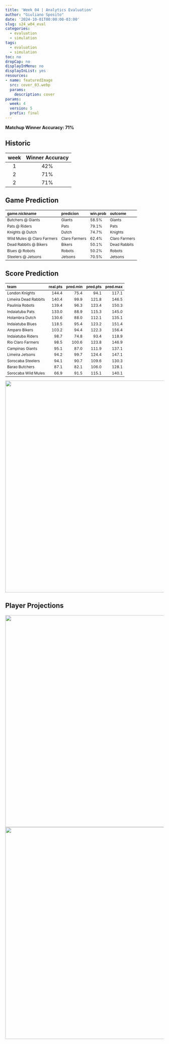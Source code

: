 ```yaml
---
title: 'Week 04 | Analytics Evaluation'
author: "Giuliano Sposito"
date: '2024-10-01T00:00:00-03:00'
slug: s24_w04_eval
categories:
  - evaluation
  - simulation
tags:
  - evaluation
  - simulation
toc: no
dropCap: no
displayInMenu: no
displayInList: yes
resources:
- name: featuredImage
  src: cover_03.webp
  params:
    description: cover
params:
  week: 4
  version: 5
  prefix: final
---
```

<script src="{{< blogdown/postref >}}index_files/kePrint/kePrint.js"></script>
<link href="{{< blogdown/postref >}}index_files/lightable/lightable.css" rel="stylesheet" />
<script src="{{< blogdown/postref >}}index_files/kePrint/kePrint.js"></script>
<link href="{{< blogdown/postref >}}index_files/lightable/lightable.css" rel="stylesheet" />

**Matchup Winner Accuracy: 71%**

<!--more-->

## Historic

| week | Winner Accuracy |
|:----:|:---------------:|
| 1    |       42%       |
| 2    |       71%       |
| 2    |       71%       |






## Game Prediction

<table class="table" style="font-size: 12px; margin-left: auto; margin-right: auto;">
 <thead>
  <tr>
   <th style="text-align:left;"> game.nickname </th>
   <th style="text-align:left;"> predicion </th>
   <th style="text-align:left;"> win.prob </th>
   <th style="text-align:left;"> outcome </th>
  </tr>
 </thead>
<tbody>
  <tr>
   <td style="text-align:left;"> Butchers @ Giants </td>
   <td style="text-align:left;"> Giants </td>
   <td style="text-align:left;"> 58.5% </td>
   <td style="text-align:left;"> Giants </td>
  </tr>
  <tr>
   <td style="text-align:left;"> Pats @ Riders </td>
   <td style="text-align:left;"> Pats </td>
   <td style="text-align:left;"> 79.1% </td>
   <td style="text-align:left;"> Pats </td>
  </tr>
  <tr>
   <td style="text-align:left;"> Knights @ Dutch </td>
   <td style="text-align:left;"> Dutch </td>
   <td style="text-align:left;"> 74.7% </td>
   <td style="text-align:left;"> Knights </td>
  </tr>
  <tr>
   <td style="text-align:left;"> Wild Mules @ Claro Farmers </td>
   <td style="text-align:left;"> Claro Farmers </td>
   <td style="text-align:left;"> 62.4% </td>
   <td style="text-align:left;"> Claro Farmers </td>
  </tr>
  <tr>
   <td style="text-align:left;"> Dead Rabbits @ Bikers </td>
   <td style="text-align:left;"> Bikers </td>
   <td style="text-align:left;"> 50.1% </td>
   <td style="text-align:left;"> Dead Rabbits </td>
  </tr>
  <tr>
   <td style="text-align:left;"> Blues @ Robots </td>
   <td style="text-align:left;"> Robots </td>
   <td style="text-align:left;"> 50.2% </td>
   <td style="text-align:left;"> Robots </td>
  </tr>
  <tr>
   <td style="text-align:left;"> Steelers @ Jetsons </td>
   <td style="text-align:left;"> Jetsons </td>
   <td style="text-align:left;"> 70.5% </td>
   <td style="text-align:left;"> Jetsons </td>
  </tr>
</tbody>
</table>


## Score Prediction

<table class="table" style="font-size: 12px; margin-left: auto; margin-right: auto;">
 <thead>
  <tr>
   <th style="text-align:left;"> team </th>
   <th style="text-align:right;"> real.pts </th>
   <th style="text-align:right;"> pred.min </th>
   <th style="text-align:right;"> pred.pts </th>
   <th style="text-align:right;"> pred.max </th>
  </tr>
 </thead>
<tbody>
  <tr>
   <td style="text-align:left;"> London Knights </td>
   <td style="text-align:right;"> 144.4 </td>
   <td style="text-align:right;"> 75.4 </td>
   <td style="text-align:right;"> 94.1 </td>
   <td style="text-align:right;"> 117.1 </td>
  </tr>
  <tr>
   <td style="text-align:left;"> Limeira Dead Rabbits </td>
   <td style="text-align:right;"> 140.4 </td>
   <td style="text-align:right;"> 99.9 </td>
   <td style="text-align:right;"> 121.8 </td>
   <td style="text-align:right;"> 146.5 </td>
  </tr>
  <tr>
   <td style="text-align:left;"> Paulinia Robots </td>
   <td style="text-align:right;"> 139.4 </td>
   <td style="text-align:right;"> 96.3 </td>
   <td style="text-align:right;"> 123.4 </td>
   <td style="text-align:right;"> 150.3 </td>
  </tr>
  <tr>
   <td style="text-align:left;"> Indaiatuba Pats </td>
   <td style="text-align:right;"> 133.0 </td>
   <td style="text-align:right;"> 88.9 </td>
   <td style="text-align:right;"> 115.3 </td>
   <td style="text-align:right;"> 145.0 </td>
  </tr>
  <tr>
   <td style="text-align:left;"> Holambra Dutch </td>
   <td style="text-align:right;"> 130.6 </td>
   <td style="text-align:right;"> 88.0 </td>
   <td style="text-align:right;"> 112.1 </td>
   <td style="text-align:right;"> 135.1 </td>
  </tr>
  <tr>
   <td style="text-align:left;"> Indaiatuba Blues </td>
   <td style="text-align:right;"> 118.5 </td>
   <td style="text-align:right;"> 95.4 </td>
   <td style="text-align:right;"> 123.2 </td>
   <td style="text-align:right;"> 151.4 </td>
  </tr>
  <tr>
   <td style="text-align:left;"> Amparo Bikers </td>
   <td style="text-align:right;"> 103.2 </td>
   <td style="text-align:right;"> 94.4 </td>
   <td style="text-align:right;"> 122.3 </td>
   <td style="text-align:right;"> 156.4 </td>
  </tr>
  <tr>
   <td style="text-align:left;"> Indaiatuba Riders </td>
   <td style="text-align:right;"> 98.7 </td>
   <td style="text-align:right;"> 74.8 </td>
   <td style="text-align:right;"> 93.4 </td>
   <td style="text-align:right;"> 118.9 </td>
  </tr>
  <tr>
   <td style="text-align:left;"> Rio Claro Farmers </td>
   <td style="text-align:right;"> 98.5 </td>
   <td style="text-align:right;"> 100.6 </td>
   <td style="text-align:right;"> 123.8 </td>
   <td style="text-align:right;"> 146.9 </td>
  </tr>
  <tr>
   <td style="text-align:left;"> Campinas Giants </td>
   <td style="text-align:right;"> 95.1 </td>
   <td style="text-align:right;"> 87.0 </td>
   <td style="text-align:right;"> 111.9 </td>
   <td style="text-align:right;"> 137.1 </td>
  </tr>
  <tr>
   <td style="text-align:left;"> Limeira Jetsons </td>
   <td style="text-align:right;"> 94.2 </td>
   <td style="text-align:right;"> 99.7 </td>
   <td style="text-align:right;"> 124.4 </td>
   <td style="text-align:right;"> 147.1 </td>
  </tr>
  <tr>
   <td style="text-align:left;"> Sorocaba Steelers </td>
   <td style="text-align:right;"> 94.1 </td>
   <td style="text-align:right;"> 90.7 </td>
   <td style="text-align:right;"> 109.6 </td>
   <td style="text-align:right;"> 130.3 </td>
  </tr>
  <tr>
   <td style="text-align:left;"> Barao Butchers </td>
   <td style="text-align:right;"> 87.1 </td>
   <td style="text-align:right;"> 82.1 </td>
   <td style="text-align:right;"> 106.0 </td>
   <td style="text-align:right;"> 128.1 </td>
  </tr>
  <tr>
   <td style="text-align:left;"> Sorocaba Wild Mules </td>
   <td style="text-align:right;"> 66.9 </td>
   <td style="text-align:right;"> 91.5 </td>
   <td style="text-align:right;"> 115.1 </td>
   <td style="text-align:right;"> 140.1 </td>
  </tr>
</tbody>
</table>


<img src="{{< blogdown/postref >}}index_files/figure-html/scoreChart-1.png" width="672" />

## Player Projections

<img src="{{< blogdown/postref >}}index_files/figure-html/pointsProj-1.png" width="672" />

<img src="{{< blogdown/postref >}}index_files/figure-html/projErrors-1.png" width="672" />

